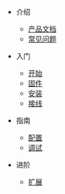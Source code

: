 * 介绍
 
  * [产品文档](/introduce/product_docs.md)
  * [常见问题](/introduce/common_problem.md)

* 入门

  * [开始](/introduction/start.md)
  * [固件](/introduction/firmware.md)
  * [安装](/introduction/install.md)
  * [接线](/introduction/connection.md)

* 指南

  * [配置](/guide/config.md)
  * [调试](/guide/debug.md)

* 进阶

  * [扩展](/advanced/extend.md)
